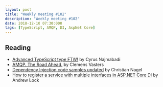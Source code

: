 ```yaml
---
layout: post
title: "Weekly meeting #102"
description: "Weekly meeting #102"
date: 2018-12-10 07:30:000
tags: [TypeScript, AMQP, DI, AspNet Core]
--- 
```

 
## Reading

* [Advanced TypeScript type FTW!](https://blog.pulumi.com/advanced-typescript-type-ftw) by Cyrus Najmabadi
* [AMQP. The Road Ahead.](http://vasters.com/blog/amqp-the-road-ahead/) by Clemens Vasters
* [Dependency Injection code samples updated](https://csharp.christiannagel.com/2018/09/19/dependency-injection-code-samples-updated/) by Christian Nagel
* [How to register a service with multiple interfaces in ASP.NET Core DI](https://andrewlock.net/how-to-register-a-service-with-multiple-interfaces-for-in-asp-net-core-di/) by Andrew Lock